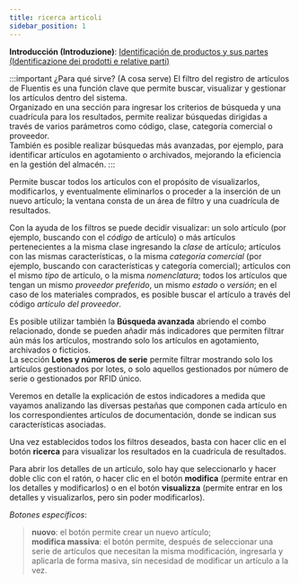 ```yaml
---
title: ricerca articoli
sidebar_position: 1
---
```


**Introducción (Introduzione)**: [Identificación de productos y sus partes (Identificazione dei prodotti e relative parti)](/docs/erp-home/registers/items/master-item-intro) 

:::important ¿Para qué sirve? (A cosa serve)
El filtro del registro de artículos de Fluentis es una función clave que permite buscar, visualizar y gestionar los artículos dentro del sistema.  
Organizado en una sección para ingresar los criterios de búsqueda y una cuadrícula para los resultados, permite realizar búsquedas dirigidas a través de varios parámetros como código, clase, categoría comercial o proveedor.  
También es posible realizar búsquedas más avanzadas, por ejemplo, para identificar artículos en agotamiento o archivados, mejorando la eficiencia en la gestión del almacén.
:::

Permite buscar todos los artículos con el propósito de visualizarlos, modificarlos, y eventualmente eliminarlos o proceder a la inserción de un nuevo artículo; la ventana consta de un área de filtro y una cuadrícula de resultados.

Con la ayuda de los filtros se puede decidir visualizar: un solo artículo (por ejemplo, buscando con el *código* de artículo) o más artículos pertenecientes a la misma clase ingresando la *clase* de artículo; artículos con las mismas características, o la misma *categoría comercial* (por ejemplo, buscando con características y categoría comercial); artículos con el mismo *tipo* de artículo, o la misma *nomenclatura*; todos los artículos que tengan un mismo *proveedor preferido*, un mismo *estado* o *versión*; en el caso de los materiales comprados, es posible buscar el artículo a través del código *artículo del proveedor*.

Es posible utilizar también la **Búsqueda avanzada** abriendo el combo relacionado, donde se pueden añadir más indicadores que permiten filtrar aún más los artículos, mostrando solo los artículos en agotamiento, archivados o ficticios.  
La sección **Lotes y números de serie** permite filtrar mostrando solo los artículos gestionados por lotes, o solo aquellos gestionados por número de serie o gestionados por RFID único.

Veremos en detalle la explicación de estos indicadores a medida que vayamos analizando las diversas pestañas que componen cada artículo en los correspondientes artículos de documentación, donde se indican sus características asociadas.

Una vez establecidos todos los filtros deseados, basta con hacer clic en el botón **ricerca** para visualizar los resultados en la cuadrícula de resultados.

Para abrir los detalles de un artículo, solo hay que seleccionarlo y hacer doble clic con el ratón, o hacer clic en el botón **modifica** (permite entrar en los detalles y modificarlos) o en el botón **visualizza** (permite entrar en los detalles y visualizarlos, pero sin poder modificarlos).

*Botones específicos*:

> **nuovo**: el botón permite crear un nuevo artículo;  
> **modifica massiva**: el botón permite, después de seleccionar una serie de artículos que necesitan la misma modificación, ingresarla y aplicarla de forma masiva, sin necesidad de modificar un artículo a la vez.